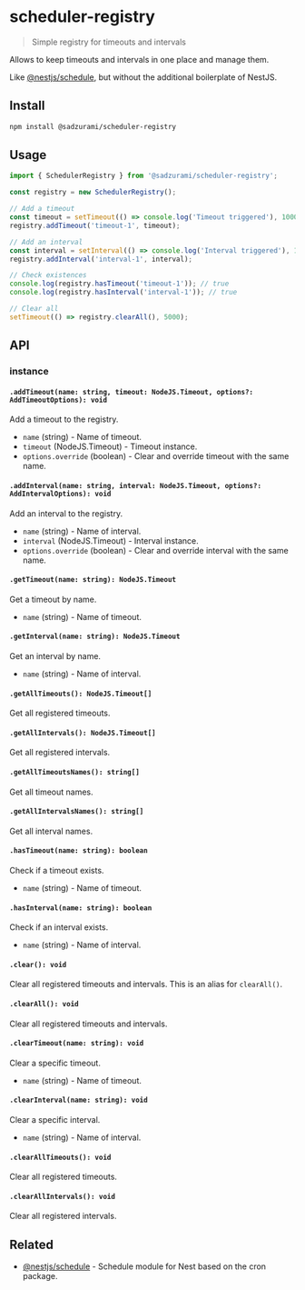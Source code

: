 # scheduler-registry

> Simple registry for timeouts and intervals

Allows to keep timeouts and intervals in one place and manage them.

Like [@nestjs/schedule](https://github.com/nestjs/schedule), but without the additional boilerplate of NestJS.

## Install

```sh
npm install @sadzurami/scheduler-registry
```

## Usage

```ts
import { SchedulerRegistry } from '@sadzurami/scheduler-registry';

const registry = new SchedulerRegistry();

// Add a timeout
const timeout = setTimeout(() => console.log('Timeout triggered'), 1000);
registry.addTimeout('timeout-1', timeout);

// Add an interval
const interval = setInterval(() => console.log('Interval triggered'), 1000);
registry.addInterval('interval-1', interval);

// Check existences
console.log(registry.hasTimeout('timeout-1')); // true
console.log(registry.hasInterval('interval-1')); // true

// Clear all
setTimeout(() => registry.clearAll(), 5000);
```

## API

### instance

#### `.addTimeout(name: string, timeout: NodeJS.Timeout, options?: AddTimeoutOptions): void`

Add a timeout to the registry.

- `name` (string) - Name of timeout.
- `timeout` (NodeJS.Timeout) - Timeout instance.
- `options.override` (boolean) - Clear and override timeout with the same name.

#### `.addInterval(name: string, interval: NodeJS.Timeout, options?: AddIntervalOptions): void`

Add an interval to the registry.

- `name` (string) - Name of interval.
- `interval` (NodeJS.Timeout) - Interval instance.
- `options.override` (boolean) - Clear and override interval with the same name.

#### `.getTimeout(name: string): NodeJS.Timeout`

Get a timeout by name.

- `name` (string) - Name of timeout.

#### `.getInterval(name: string): NodeJS.Timeout`

Get an interval by name.

- `name` (string) - Name of interval.

#### `.getAllTimeouts(): NodeJS.Timeout[]`

Get all registered timeouts.

#### `.getAllIntervals(): NodeJS.Timeout[]`

Get all registered intervals.

#### `.getAllTimeoutsNames(): string[]`

Get all timeout names.

#### `.getAllIntervalsNames(): string[]`

Get all interval names.

#### `.hasTimeout(name: string): boolean`

Check if a timeout exists.

- `name` (string) - Name of timeout.

#### `.hasInterval(name: string): boolean`

Check if an interval exists.

- `name` (string) - Name of interval.

#### `.clear(): void`

Clear all registered timeouts and intervals.
This is an alias for `clearAll()`.

#### `.clearAll(): void`

Clear all registered timeouts and intervals.

#### `.clearTimeout(name: string): void`

Clear a specific timeout.

- `name` (string) - Name of timeout.

#### `.clearInterval(name: string): void`

Clear a specific interval.

- `name` (string) - Name of interval.

#### `.clearAllTimeouts(): void`

Clear all registered timeouts.

#### `.clearAllIntervals(): void`

Clear all registered intervals.

## Related

- [@nestjs/schedule](https://github.com/nestjs/schedule) - Schedule module for Nest based on the cron package.

